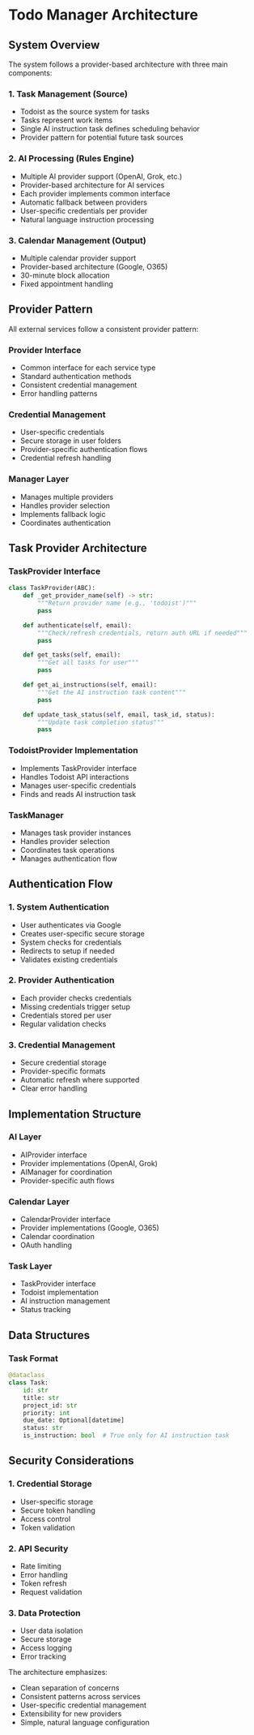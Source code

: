 # Todo Manager Architecture

## System Overview

The system follows a provider-based architecture with three main components:

### 1. Task Management (Source)
- Todoist as the source system for tasks
- Tasks represent work items
- Single AI instruction task defines scheduling behavior
- Provider pattern for potential future task sources

### 2. AI Processing (Rules Engine)
- Multiple AI provider support (OpenAI, Grok, etc.)
- Provider-based architecture for AI services
- Each provider implements common interface
- Automatic fallback between providers
- User-specific credentials per provider
- Natural language instruction processing

### 3. Calendar Management (Output)
- Multiple calendar provider support
- Provider-based architecture (Google, O365)
- 30-minute block allocation
- Fixed appointment handling

## Provider Pattern

All external services follow a consistent provider pattern:

### Provider Interface
- Common interface for each service type
- Standard authentication methods
- Consistent credential management
- Error handling patterns

### Credential Management
- User-specific credentials
- Secure storage in user folders
- Provider-specific authentication flows
- Credential refresh handling

### Manager Layer
- Manages multiple providers
- Handles provider selection
- Implements fallback logic
- Coordinates authentication

## Task Provider Architecture

### TaskProvider Interface
```python
class TaskProvider(ABC):
    def _get_provider_name(self) -> str:
        """Return provider name (e.g., 'todoist')"""
        pass

    def authenticate(self, email):
        """Check/refresh credentials, return auth URL if needed"""
        pass

    def get_tasks(self, email):
        """Get all tasks for user"""
        pass

    def get_ai_instructions(self, email):
        """Get the AI instruction task content"""
        pass

    def update_task_status(self, email, task_id, status):
        """Update task completion status"""
        pass
```

### TodoistProvider Implementation
- Implements TaskProvider interface
- Handles Todoist API interactions
- Manages user-specific credentials
- Finds and reads AI instruction task

### TaskManager
- Manages task provider instances
- Handles provider selection
- Coordinates task operations
- Manages authentication flow

## Authentication Flow

### 1. System Authentication
- User authenticates via Google
- Creates user-specific secure storage
- System checks for credentials
- Redirects to setup if needed
- Validates existing credentials

### 2. Provider Authentication
- Each provider checks credentials
- Missing credentials trigger setup
- Credentials stored per user
- Regular validation checks

### 3. Credential Management
- Secure credential storage
- Provider-specific formats
- Automatic refresh where supported
- Clear error handling

## Implementation Structure

### AI Layer
- AIProvider interface
- Provider implementations (OpenAI, Grok)
- AIManager for coordination
- Provider-specific auth flows

### Calendar Layer
- CalendarProvider interface
- Provider implementations (Google, O365)
- Calendar coordination
- OAuth handling

### Task Layer
- TaskProvider interface
- Todoist implementation
- AI instruction management
- Status tracking

## Data Structures

### Task Format
```python
@dataclass
class Task:
    id: str
    title: str
    project_id: str
    priority: int
    due_date: Optional[datetime]
    status: str
    is_instruction: bool  # True only for AI instruction task
```

## Security Considerations

### 1. Credential Storage
- User-specific storage
- Secure token handling
- Access control
- Token validation

### 2. API Security
- Rate limiting
- Error handling
- Token refresh
- Request validation

### 3. Data Protection
- User data isolation
- Secure storage
- Access logging
- Error tracking

The architecture emphasizes:
- Clean separation of concerns
- Consistent patterns across services
- User-specific credential management
- Extensibility for new providers
- Simple, natural language configuration